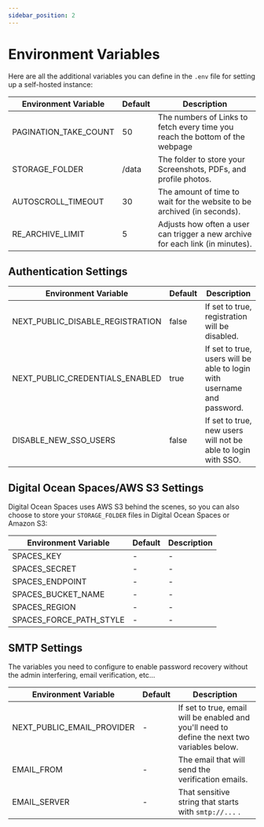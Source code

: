 ```yaml
---
sidebar_position: 2
---
```


# Environment Variables

Here are all the additional variables you can define in the `.env` file for setting up a self-hosted instance:

| Environment Variable  | Default | Description                                                                    |
| --------------------- | ------- | ------------------------------------------------------------------------------ |
| PAGINATION_TAKE_COUNT | 50      | The numbers of Links to fetch every time you reach the bottom of the webpage   |
| STORAGE_FOLDER        | /data   | The folder to store your Screenshots, PDFs, and profile photos.                |
| AUTOSCROLL_TIMEOUT    | 30      | The amount of time to wait for the website to be archived (in seconds).        |
| RE_ARCHIVE_LIMIT      | 5       | Adjusts how often a user can trigger a new archive for each link (in minutes). |

## Authentication Settings

| Environment Variable             | Default | Description                                                             |
| -------------------------------- | ------- | ----------------------------------------------------------------------- |
| NEXT_PUBLIC_DISABLE_REGISTRATION | false   | If set to true, registration will be disabled.                          |
| NEXT_PUBLIC_CREDENTIALS_ENABLED  | true    | If set to true, users will be able to login with username and password. |
| DISABLE_NEW_SSO_USERS            | false   | If set to true, new users will not be able to login with SSO.           |

## Digital Ocean Spaces/AWS S3 Settings

Digital Ocean Spaces uses AWS S3 behind the scenes, so you can also choose to store your `STORAGE_FOLDER` files in Digital Ocean Spaces or Amazon S3:

| Environment Variable    | Default | Description |
| ----------------------- | ------- | ----------- |
| SPACES_KEY              | -       | -           |
| SPACES_SECRET           | -       | -           |
| SPACES_ENDPOINT         | -       | -           |
| SPACES_BUCKET_NAME      | -       | -           |
| SPACES_REGION           | -       | -           |
| SPACES_FORCE_PATH_STYLE | -       | -           |

## SMTP Settings

The variables you need to configure to enable password recovery without the admin interfering, email verification, etc...

| Environment Variable       | Default | Description                                                                                   |
| -------------------------- | ------- | --------------------------------------------------------------------------------------------- |
| NEXT_PUBLIC_EMAIL_PROVIDER | -       | If set to true, email will be enabled and you'll need to define the next two variables below. |
| EMAIL_FROM                 | -       | The email that will send the verification emails.                                             |
| EMAIL_SERVER               | -       | That sensitive string that starts with `smtp://...` .                                         |
